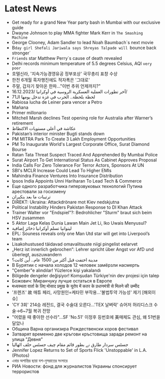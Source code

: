 # Latest News
-  Get ready for a grand New Year party bash in Mumbai with our exclusive guide
-  Dwayne Johnson to play MMA fighter Mark Kerr in `The Smashing Machine`
-  George Clooney, Adam Sandler to lead Noah Baumbach`s next movie
-  B`day girl Shefali Jariwala says Shreyas Talpade will `bounce back stronger`
-  `Friends` star Matthew Perry`s cause of death revealed
-  Delhi records minimum temperature of 5.5 degrees Celsius, AQI `very poor`
-  호텔신라, '지속가능경영유공 정부포상' 국무총리 표창 수상
-  한전 6개월 흑자행진에도 적자폭은 '그대로'
-  주말, 갑자기 찾아온 한파..."이번 추위 언제까지?"
-  آخر تطورات العملية العسكرية الروسية في أوكرانيا /16.12.2023/
-  لحظة بلحظة.. الحرب في غزة تدخل يومها الـ71
-  Rabiosa lucha de Leiner para vencer a Petro
-  Mañana
-  Primer millonario
-  Mitchell Marsh declines Test opening role for Australia after Warner’s retirement
-  عكاشة في أعلى مستويات الاكتظاظ
-  Pakistan’s interior minister Bugti stands down
-  PM MITRA Park To Create 3 Lakh Employment Opportunities
-  PM To Inaugurate World's Largest Corporate Office, Surat Diamond Bourse
-  Ratan Tata Threat Suspect Traced And Apprehended By Mumbai Police
-  Surat Airport To Get International Status As Cabinet Approves Proposal
-  India Calls For Zero Tolerance For Terror Actors, Sponsors At UN
-  SBI's MCLR Increase Could Lead To Higher EMIs
-  Mahindra Finance Ventures Into Insurance Distribution
-  Ipsos India Appoints Unni Hariharan To Lead Tech & Commerce
-  Еще одного разработчика гиперзвуковых технологий Путина арестовали за госизмену
-  ترتيبات ما بعد بنكيران
-  DIREKT: Ukraina: Attackdrönare mot Kiev nedskjutna
-  Political Instability Hinders Pakistan Response to DI Khan Attack
-  Trainer Walter vor "Endspiel"?: Bedrohlicher "Sturm" braut sich beim HSV zusammen
-  5 Aktor Laga Kelas Dunia Lawan Main Jet Li, Iko Uwais Menyusul?
-  ليتوانيا تسلم أوكرانيا ذخائز إضافية
-  EPL: Souness reveals only one Man Utd star will get into Liverpool’s team
-  Lisakohustused täidavad omavalitsuste niigi pingelist eelarvet
-  „Herz ist innerlich gebrochen“: Lehrer spricht über Angst vor AfD und überlegt, auszuwandern
-  مدينة اختفت قبل أكثر من 1500 عام.. أين كانت؟
-  В Бурятии с начала холодов 12 человек замёрзли насмерть
-  "Çember"e alındılar! Yüzlerce kişi yakalandı
-  Bölgede dengeler değişiyor! Komşudan Türkiye'nin dev projesi için talep
-  Божович: Миранчуку лучше остаться в Европе
-  मध्यस्थता वार्ता के लिए मोसाद प्रमुख के यूरोप में कतर के प्रधानमंत्री से मिलने की उम्मीद
-  '프렌즈' 故 매튜 페리, 사망원인=케타민 부작용…'불법투약 가능성' 제기 [해외이슈]
-  'CY 3회' 214승 레전드, 결국 수술대 오른다…'TEX 날벼락' 슈어저 허리디스크 수술→6~7월 복귀 전망
-  "어렸을 때 좋아한 선수라"…SF 'No.51' 이정후 등번호에 美매체도 관심, 왜 51번을 달았나
-  Община Варна организира Рождественски хоров фестивал
-  Затварят временно две кръгови кръстовища заради ремонт на улица "Девня"
-  جسٹس سردار طارق نے بطور قائم مقام چیف جسٹس حلف اٹھالیا
-  Jennifer Lopez Returns to Set of Sports Flick 'Unstoppable' in L.A. (Photos)
-  এবার অশান্তির ছায়া যশ-নুসরাতের সংসারে
-  РИА Новости: фонд для журналистов Украины спонсирует террористов
